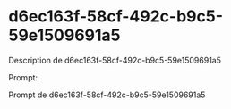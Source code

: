 # d6ec163f-58cf-492c-b9c5-59e1509691a5

Description de d6ec163f-58cf-492c-b9c5-59e1509691a5

Prompt:

Prompt de d6ec163f-58cf-492c-b9c5-59e1509691a5